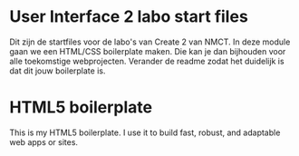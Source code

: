 # User Interface 2 labo start files

Dit zijn de startfiles voor de labo's van Create 2 van NMCT. In deze module gaan we een HTML/CSS boilerplate maken. Die kan je dan bijhouden voor alle toekomstige webprojecten. Verander de readme zodat het duidelijk is dat dit jouw boilerplate is.

# HTML5 boilerplate

This is my HTML5 boilerplate. I use it to build fast, robust, and adaptable web apps or sites.
